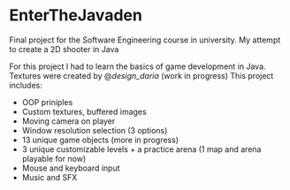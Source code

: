 # EnterTheJavaden
Final project for the Software Engineering course in university. My attempt to create a 2D shooter in Java

For this project I had to learn the basics of game development in Java. Textures were created by @_design_daria_ (work in progress)
This project includes:
- OOP priniples
- Custom textures, buffered images
- Moving camera on player
- Window resolution selection (3 options)
- 13 unique game objects (more in progress)
- 3 unique customizable levels + a practice arena (1 map and arena playable for now)
- Mouse and keyboard input
- Music and SFX
